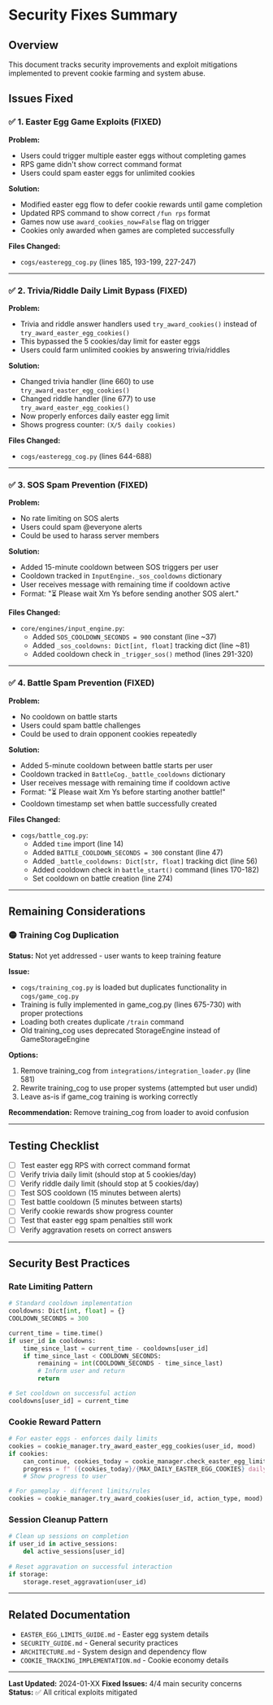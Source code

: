 # Security Fixes Summary

## Overview
This document tracks security improvements and exploit mitigations implemented to prevent cookie farming and system abuse.

## Issues Fixed

### ✅ 1. Easter Egg Game Exploits (FIXED)

**Problem:**
- Users could trigger multiple easter eggs without completing games
- RPS game didn't show correct command format
- Users could spam easter eggs for unlimited cookies

**Solution:**
- Modified easter egg flow to defer cookie rewards until game completion
- Updated RPS command to show correct `/fun rps` format
- Games now use `award_cookies_now=False` flag on trigger
- Cookies only awarded when games are completed successfully

**Files Changed:**
- `cogs/easteregg_cog.py` (lines 185, 193-199, 227-247)

---

### ✅ 2. Trivia/Riddle Daily Limit Bypass (FIXED)

**Problem:**
- Trivia and riddle answer handlers used `try_award_cookies()` instead of `try_award_easter_egg_cookies()`
- This bypassed the 5 cookies/day limit for easter eggs
- Users could farm unlimited cookies by answering trivia/riddles

**Solution:**
- Changed trivia handler (line 660) to use `try_award_easter_egg_cookies()`
- Changed riddle handler (line 677) to use `try_award_easter_egg_cookies()`
- Now properly enforces daily easter egg limit
- Shows progress counter: `(X/5 daily cookies)`

**Files Changed:**
- `cogs/easteregg_cog.py` (lines 644-688)

---

### ✅ 3. SOS Spam Prevention (FIXED)

**Problem:**
- No rate limiting on SOS alerts
- Users could spam @everyone alerts
- Could be used to harass server members

**Solution:**
- Added 15-minute cooldown between SOS triggers per user
- Cooldown tracked in `InputEngine._sos_cooldowns` dictionary
- User receives message with remaining time if cooldown active
- Format: "⏳ Please wait Xm Ys before sending another SOS alert."

**Files Changed:**
- `core/engines/input_engine.py`:
  - Added `SOS_COOLDOWN_SECONDS = 900` constant (line ~37)
  - Added `_sos_cooldowns: Dict[int, float]` tracking dict (line ~81)
  - Added cooldown check in `_trigger_sos()` method (lines 291-320)

---

### ✅ 4. Battle Spam Prevention (FIXED)

**Problem:**
- No cooldown on battle starts
- Users could spam battle challenges
- Could be used to drain opponent cookies repeatedly

**Solution:**
- Added 5-minute cooldown between battle starts per user
- Cooldown tracked in `BattleCog._battle_cooldowns` dictionary
- User receives message with remaining time if cooldown active
- Format: "⏳ Please wait Xm Ys before starting another battle!"
- Cooldown timestamp set when battle successfully created

**Files Changed:**
- `cogs/battle_cog.py`:
  - Added `time` import (line 14)
  - Added `BATTLE_COOLDOWN_SECONDS = 300` constant (line 47)
  - Added `_battle_cooldowns: Dict[str, float]` tracking dict (line 56)
  - Added cooldown check in `battle_start()` command (lines 170-182)
  - Set cooldown on battle creation (line 274)

---

## Remaining Considerations

### 🟡 Training Cog Duplication

**Status:** Not yet addressed - user wants to keep training feature

**Issue:**
- `cogs/training_cog.py` is loaded but duplicates functionality in `cogs/game_cog.py`
- Training is fully implemented in game_cog.py (lines 675-730) with proper protections
- Loading both creates duplicate `/train` command
- Old training_cog uses deprecated StorageEngine instead of GameStorageEngine

**Options:**
1. Remove training_cog from `integrations/integration_loader.py` (line 581)
2. Rewrite training_cog to use proper systems (attempted but user undid)
3. Leave as-is if game_cog training is working correctly

**Recommendation:** Remove training_cog from loader to avoid confusion

---

## Testing Checklist

- [ ] Test easter egg RPS with correct command format
- [ ] Verify trivia daily limit (should stop at 5 cookies/day)
- [ ] Verify riddle daily limit (should stop at 5 cookies/day)
- [ ] Test SOS cooldown (15 minutes between alerts)
- [ ] Test battle cooldown (5 minutes between starts)
- [ ] Verify cookie rewards show progress counter
- [ ] Test that easter egg spam penalties still work
- [ ] Verify aggravation resets on correct answers

---

## Security Best Practices

### Rate Limiting Pattern
```python
# Standard cooldown implementation
cooldowns: Dict[int, float] = {}
COOLDOWN_SECONDS = 300

current_time = time.time()
if user_id in cooldowns:
    time_since_last = current_time - cooldowns[user_id]
    if time_since_last < COOLDOWN_SECONDS:
        remaining = int(COOLDOWN_SECONDS - time_since_last)
        # Inform user and return
        return

# Set cooldown on successful action
cooldowns[user_id] = current_time
```

### Cookie Reward Pattern
```python
# For easter eggs - enforces daily limits
cookies = cookie_manager.try_award_easter_egg_cookies(user_id, mood)
if cookies:
    can_continue, cookies_today = cookie_manager.check_easter_egg_limit(user_id)
    progress = f" ({cookies_today}/{MAX_DAILY_EASTER_EGG_COOKIES} daily cookies)"
    # Show progress to user

# For gameplay - different limits/rules
cookies = cookie_manager.try_award_cookies(user_id, action_type, mood)
```

### Session Cleanup Pattern
```python
# Clean up sessions on completion
if user_id in active_sessions:
    del active_sessions[user_id]
    
# Reset aggravation on successful interaction
if storage:
    storage.reset_aggravation(user_id)
```

---

## Related Documentation

- `EASTER_EGG_LIMITS_GUIDE.md` - Easter egg system details
- `SECURITY_GUIDE.md` - General security practices
- `ARCHITECTURE.md` - System design and dependency flow
- `COOKIE_TRACKING_IMPLEMENTATION.md` - Cookie economy details

---

**Last Updated:** 2024-01-XX
**Fixed Issues:** 4/4 main security concerns
**Status:** ✅ All critical exploits mitigated
